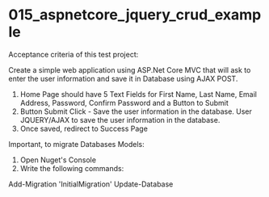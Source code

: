# 015_aspnetcore_jquery_crud_example

Acceptance criteria of this test project:

Create a simple web application using ASP.Net Core MVC that will ask to enter the user information and save it in Database using AJAX POST.

1. Home Page should have 5 Text Fields for First Name, Last Name, Email Address, Password, Confirm Password and a Button to Submit
2. Button Submit Click - Save the user information in the database. User JQUERY/AJAX to save the user information in the database.
3. Once saved, redirect to Success Page

Important, to migrate Databases Models:
1. Open Nuget's Console
2. Write the following commands:

Add-Migration 'InitialMigration'
Update-Database
